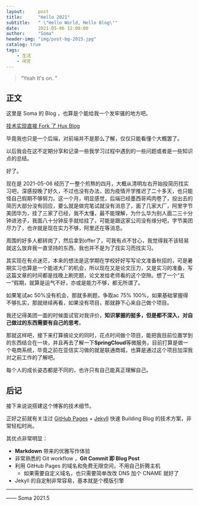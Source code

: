 ```yaml
---
layout:     post
title:      "Hello 2021"
subtitle:   " \"Hello World, Hello Blog\""
date:       2021-05-06 12:00:00
author:     "Soma"
header-img: "img/post-bg-2015.jpg"
catalog: true
tags:
    - 生活
    - 闲言
---
```


> “Yeah It's on. ”

## 正文

这里是 Soma 的 Blog ，也算是个能给我一个发牢骚的地方吧。

[技术实现直接 Fork 了 Hux Blog](#build) 

毕竟我也只是一个后端，对前端并不是那么了解，仅仅只能看懂个大概罢了。

以后我会在这不定期分享和记录一些我学习过程中遇到的一些问题或者是一些知识点的总结。

好了。

现在是 2021-05-06 经历了一整个煎熬的四月，大概从清明左右开始投简历找实习吧，深感投晚了好久，不过也没有办法，因为疫情开学推迟了二十多天，也只能怪自己假期不够努力。这一个月，明显感觉，后端已经墨西哥鸡肉卷了，投出去的简历大部分没有回应，要么就是做完笔试就没有消息了，面了几家大厂，阿里字节美团华为，挂了三家了已经，我不太懂，最不能理解，为什么华为别人面二三十分钟进池子，我面八十分钟反手就给挂了，可能是跟这家公司没有缘分吧，字节美团尽力了，也许就是现在实力不够，阿里还在等消息。

周围的好多人都转岗了，然后拿到offer了，可我有点不甘心，我觉得我不该轻易就这么放弃我一直坚持的东西，我也并不是为了找实习而找实习。

其实现在有点迷茫，本来的想法是这学期在学校好好写写论文准备秋招的，可是暑期实习也算是一个能进大厂的机会，所以现在又是论文压力，又是实习的准备，写这篇文章的时间都是找晚上刷完题，论文发给老师看的这个空隙。想了一个“五一”假期，就算是运气不好，亦或是能力不够，都无所谓了。

如果笔试ac 50%没有机会，那就多刷题，争取ac 75% 100%，如果基础掌握得不够扎实，那就继续再看，如果没有项目，那就静下心来自己做个项目。

我还记得美团一面的时候面试官对我评价，**知识掌握的挺多，但是都不深入，对自己做过的东西需要有自己的思考**。

那就这样吧，接下来打算搞论文的同时，花点时间做个项目，能把我目前位置学到的东西结合在一块，并且再去了解一下**SpringCloud**等微服务，目前打算是做一个电商系统，毕竟之前在亚信实习做的就是联通商城，也算是通过这个项目加深我对之前工作的了解吧。

每个人的成长姿态都是不同的，也许只有自己能真正理解自己。





<p id = "build"></p>

## 后记

接下来说说搭建这个博客的技术细节。  

正好之前就有关注过 [GitHub Pages](https://pages.github.com/) + [Jekyll](http://jekyllrb.com/) 快速 Building Blog 的技术方案，非常轻松时尚。

其优点非常明显：

* **Markdown** 带来的优雅写作体验
* 非常熟悉的 Git workflow ，**Git Commit 即 Blog Post**
* 利用 GitHub Pages 的域名和免费无限空间，不用自己折腾主机
	* 如果需要自定义域名，也只需要简单改改 DNS 加个 CNAME 就好了 
* Jekyll 的自定制非常容易，基本就是个模版引擎


---

—— Soma 2021.5

